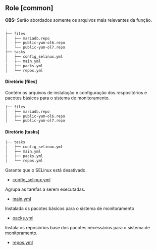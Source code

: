 ## **Role [common]**

**OBS:** Serão abordados somente os arquivos mais relevantes da função.

```bash
.
├── files
│   ├── mariadb.repo
│   ├── public-yum-ol6.repo
│   └── public-yum-ol7.repo
├── tasks
│   ├── config_selinux.yml
│   ├── main.yml
│   ├── packs.yml
│   └── repos.yml
```

#### Diretório [files]

Contém os arquivos de instalação e configuração dos respositórios e pacotes básicos para o sistema de monitoramento.


```bash
├── files
│   ├── mariadb.repo
│   ├── public-yum-ol6.repo
│   └── public-yum-ol7.repo
```

#### Diretório [tasks]

```bash
├── tasks
│   ├── config_selinux.yml
│   ├── main.yml
│   ├── packs.yml
│   └── repos.yml
```

Garante que o SELinux está desativado.

 - [config_selinux.yml](roles/common/tasks/config_selinux.yml)

Agrupa as tarefas a serem executadas. 

 - [main.yml](roles/common/tasks/main.yml)

Instalada os pacotes básicos para o sistema de monitoramento

 - [packs.yml](roles/common/tasks/packs.yml)

Instala os reposiórios base dos pacotes necessários para o sistema de monitoramento.

 - [repos.yml](roles/common/tasks/repos.yml)